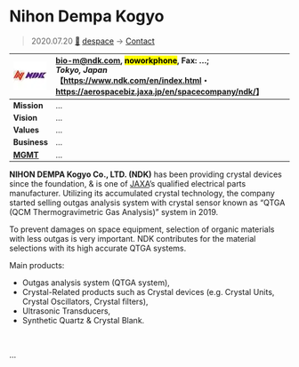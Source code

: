 # Nihon Dempa Kogyo
> 2020.07.20 [🚀](../../index/index.md) [despace](../index.md) → [Contact](../contact.md)

|[![](../f/contact/n/ndk_logo1_thumb.webp)](../f/contact/n/ndk_logo1.webp)|<bio-m@ndk.com>, <mark>noworkphone</mark>, Fax: …;<br> *Tokyo, Japan*<br> 【<https://www.ndk.com/en/index.html>・ <https://aerospacebiz.jaxa.jp/en/spacecompany/ndk/>】|
|:-|:-|
|**Mission**|…|
|**Vision**|…|
|**Values**|…|
|**Business**|…|
|**[MGMT](../mgmt.md)**|…|

**NIHON DEMPA Kogyo Co., LTD. (NDK)** has been providing crystal devices since the foundation, & is one of [JAXA](jaxa.md)’s qualified electrical parts manufacturer. Utilizing its accumulated crystal technology, the company started selling outgas analysis system with crystal sensor known as “QTGA (QCM Thermogravimetric Gas Analysis)” system in 2019.

To prevent damages on space equipment, selection of organic materials with less outgas is very important. NDK contributes for the material selections with its high accurate QTGA systems.

Main products:

   - Outgas analysis system (QTGA system),
   - Crystal-Related products such as Crystal devices (e.g. Crystal Units, Crystal Oscillators, Crystal filters),
   - Ultrasonic Transducers,
   - Synthetic Quartz & Crystal Blank.

<p style="page-break-after:always"> </p>

…

